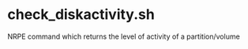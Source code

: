 check_diskactivity.sh
=====================

NRPE command which returns the level of activity of a partition/volume
